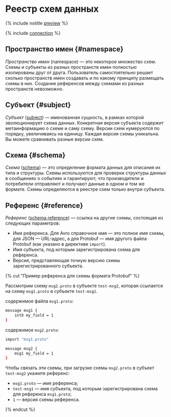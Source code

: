 # Реестр схем данных

{% include notitle [preview](../../_includes/note-preview.md) %}

{% include [connection](../../_includes/metadata-hub/schema-registry-definition.md) %}

## Пространство имен {#namespace}

_Пространство имен_ (namespace) — это некоторое множество схем. Схемы и субъекты из разных пространств имен полностью изолированы друг от друга. Пользователь самостоятельно решает сколько пространств имен создавать и по какому принципу размещать схемы в них. Создание референсов между схемами из разных пространств невозможно.

## Субъект {#subject}

_Субъект_ ([subject](https://docs.confluent.io/platform/current/schema-registry/develop/api.html#subjects)) — именованная сущность, в рамках которой эволюционирует схема данных.
Конкретная версия субъекта содержит метаинформацию о схеме и саму схему. Версии схем нумеруются по порядку, увеличиваясь на единицу. Каждая версия схемы уникальна. Вы можете сравнивать разные версии схем.

## Схема {#schema}

_Схема_ ([schema](https://docs.confluent.io/platform/current/schema-registry/develop/api.html#schemas)) — это определение формата данных для описания их типа и структуры.
Схемы используются для проверки структуры данных в сообщениях о событиях и гарантируют, что производители и потребители отправляют и получают данные в одном и том же формате. Схемы определяются в реестре схем только внутри субъекта.

## Референс {#reference}

_Референс_ ([schema reference](https://docs.confluent.io/platform/current/schema-registry/fundamentals/serdes-develop/index.html#referenced-schemas)) — ссылка на другие схемы, состоящая из следующих параметров:

* Имя референса. Для Avro справочное имя — это полное имя схемы, для JSON — URL-адрес, а для Protobuf — имя другого файла Protobuf (как указано в директиве `import`).
* Имя субъекта, под которым зарегистрирована схема для референса.
* Версия, представляющая точную версию схемы зарегистрированного субъекта.

{% cut "Пример референса для схемы формата Protobuf" %}

Рассмотрим схему `msg2.proto` в субъекте `test-msg2`, которая ссылается на схему `msg1.proto` в субъекте `test-msg1`.

содержимое файла `msg1.proto`:

```bash
message msg1 {
    int8 my_field = 1
}
```

содержимое `msg2.proto`:

```bash
import "msg1.proto"

message msg2 {
    msg1 my_field = 1
}
```

Чтобы связать эти схемы, при загрузке схемы `msg2.proto` в субъект `test-msg2` укажите референс:
* `msg1.proto` — имя референса;
* `test-msg1` — имя субъекта, под которым зарегистрирована схема для референса `msg1.proto`;
* `1` — версия схемы референса.

{% endcut %}